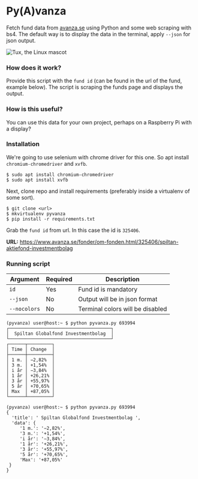 
# Py(A)vanza

Fetch fund data from [avanza.se](https://avanza.se/) using Python and some web scraping with bs4.  The default way is to display the data in the terminal, apply `--json` for json output.

![Tux, the Linux mascot](https://i.imgur.com/g7bMnFa.png)

### How does it work?

Provide this script with the `fund id` (can be found in the url of the fund, example below). The script is scraping the funds page and displays the output.

### How is this useful?

You can use this data for your own project, perhaps on a Raspberry Pi with a display?

### Installation

We're going to use selenium with chrome driver for this one. So apt install `chromium-chromedriver` and `xvfb`.
```
$ sudo apt install chromium-chromedriver
$ sudo apt install xvfb
```

Next, clone repo and install requirements (preferably inside a virtualenv of some sort).
```
$ git clone <url>
$ mkvirtualenv pyvanza
$ pip install -r requirements.txt
```
Grab the `fund id` from url. In this case the id is `325406`.  

**URL:** https://www.avanza.se/fonder/om-fonden.html/325406/spiltan-aktiefond-investmentbolag  

### Running script

| Argument | Required |  Description  |  
|---|---|---|
| `id`  | Yes  | Fund id is mandatory  |
| `--json`  | No  | Output will be in json format  |
| `--nocolors`  | No  | Terminal colors will be disabled  |

```
(pyvanza) user@host:~ $ python pyvanza.py 693994
┌──────────────────────────────────────┐
│  Spiltan Globalfond Investmentbolag  │
└──────────────────────────────────────┘
┌──────┬─────────┐
│ Time │ Change  │
├──────┼─────────┤
│ 1 m. │ −2,82%  │
│ 3 m. │ +1,54%  │
│ i år │ −3,84%  │
│ 1 år │ +26,21% │
│ 3 år │ +55,97% │
│ 5 år │ +70,65% │
│ Max  │ +87,05% │
└──────┴─────────┘
```
```
(pyvanza) user@host:~ $ python pyvanza.py 693994
{
  'title': ' Spiltan Globalfond Investmentbolag ',
  'data': {
     '1 m.': '−2,82%',
     '3 m.': '+1,54%',
     'i år': '−3,84%',
     '1 år': '+26,21%',
     '3 år': '+55,97%',
     '5 år': '+70,65%',
     'Max': '+87,05%'
 }
}
```
